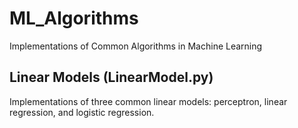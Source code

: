 # ML_Algorithms
Implementations of Common Algorithms in Machine Learning 

## Linear Models (LinearModel.py)
Implementations of three common linear models: perceptron, linear regression, and logistic regression. 
